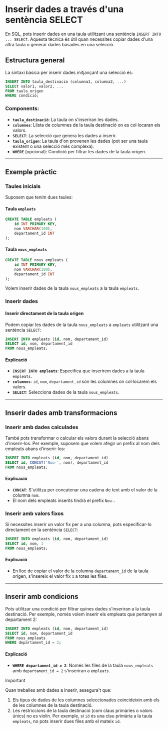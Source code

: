 # Inserir dades a través d'una sentència SELECT

En SQL, pots inserir dades en una taula utilitzant una sentència `INSERT INTO ... SELECT`. Aquesta tècnica és útil quan necessites copiar dades d'una altra taula o generar dades basades en una selecció.

## Estructura general

La sintaxi bàsica per inserir dades mitjançant una selecció és:

```sql
INSERT INTO taula_destinació (columna1, columna2, ...)
SELECT valor1, valor2, ...
FROM taula_origen
WHERE condició;
```

### Components:
- **`taula_destinació`**: La taula on s'inseriran les dades.
- **`columnes`**: Llista de columnes de la taula destinació on es col·locaran els valors.
- **`SELECT`**: La selecció que genera les dades a inserir.
- **`taula_origen`**: La taula d'on provenen les dades (pot ser una taula existent o una selecció més complexa).
- **`WHERE`** (opcional): Condició per filtrar les dades de la taula origen.

---

## Exemple pràctic

### Taules inicials

Suposem que tenim dues taules: 

#### Taula `empleats`
```sql
CREATE TABLE empleats (
    id INT PRIMARY KEY,
    nom VARCHAR(100),
    departament_id INT
);
```

#### Taula `nous_empleats`
```sql
CREATE TABLE nous_empleats (
    id INT PRIMARY KEY,
    nom VARCHAR(100),
    departament_id INT
);
```

Volem inserir dades de la taula `nous_empleats` a la taula `empleats`.

### Inserir dades

#### Inserir directament de la taula origen

Podem copiar les dades de la taula `nous_empleats` a `empleats` utilitzant una sentència `SELECT`:

```sql
INSERT INTO empleats (id, nom, departament_id)
SELECT id, nom, departament_id
FROM nous_empleats;
```

#### Explicació
- **`INSERT INTO empleats`**: Especifica que inserirem dades a la taula `empleats`.
- **`columnes`**: `id`, `nom`, `departament_id` són les columnes on col·locarem els valors.
- **`SELECT`**: Selecciona dades de la taula `nous_empleats`.

---

## Inserir dades amb transformacions

### Inserir amb dades calculades

També pots transformar o calcular els valors durant la selecció abans d'inserir-los. Per exemple, suposem que volem afegir un prefix al nom dels empleats abans d'inserir-los:

```sql
INSERT INTO empleats (id, nom, departament_id)
SELECT id, CONCAT('Nou-', nom), departament_id
FROM nous_empleats;
```

#### Explicació
- **`CONCAT`**: S'utilitza per concatenar una cadena de text amb el valor de la columna `nom`.
- El nom dels empleats inserits tindrà el prefix `Nou-`.

### Inserir amb valors fixos

Si necessites inserir un valor fix per a una columna, pots especificar-lo directament en la sentència `SELECT`:

```sql
INSERT INTO empleats (id, nom, departament_id)
SELECT id, nom, 1
FROM nous_empleats;
```

#### Explicació
- En lloc de copiar el valor de la columna `departament_id` de la taula origen, s'insereix el valor fix `1` a totes les files.

---

## Inserir amb condicions

Pots utilitzar una condició per filtrar quines dades s'inseriran a la taula destinació. Per exemple, només volem inserir els empleats que pertanyen al departament 2:

```sql
INSERT INTO empleats (id, nom, departament_id)
SELECT id, nom, departament_id
FROM nous_empleats
WHERE departament_id = 2;
```

#### Explicació
- **`WHERE departament_id = 2`**: Només les files de la taula `nous_empleats` amb `departament_id = 2` s'inseriran a `empleats`.

> [!IMPORTANT]  
> Quan treballes amb dades a inserir, assegura't que:
> 1. Els tipus de dades de les columnes seleccionades coincideixin amb els de les columnes de la taula destinació.
> 2. Les restriccions de la taula destinació (com claus primàries o valors únics) no es violin. Per exemple, si `id` és una clau primària a la taula `empleats`, no pots inserir dues files amb el mateix `id`.
